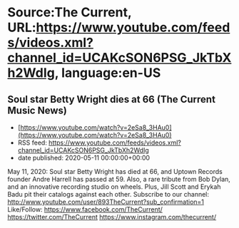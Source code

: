 # Source:The Current, URL:https://www.youtube.com/feeds/videos.xml?channel_id=UCAKcSON6PSG_JkTbXh2WdIg, language:en-US

## Soul star Betty Wright dies at 66 (The Current Music News)
 - [https://www.youtube.com/watch?v=2eSa8_3HAu0](https://www.youtube.com/watch?v=2eSa8_3HAu0)
 - RSS feed: https://www.youtube.com/feeds/videos.xml?channel_id=UCAKcSON6PSG_JkTbXh2WdIg
 - date published: 2020-05-11 00:00:00+00:00

May 11, 2020: Soul star Betty Wright has died at 66, and Uptown Records founder Andre Harrell has passed at 59. Also, a rare tribute from Bob Dylan, and an innovative recording studio on wheels. Plus, Jill Scott and Erykah Badu pit their catalogs against each other.
Subscribe to our channel:
http://www.youtube.com/user/893TheCurrent?sub_confirmation=1
Like/Follow:
https://www.facebook.com/TheCurrent/
https://twitter.com/TheCurrent
https://www.instagram.com/thecurrent/

